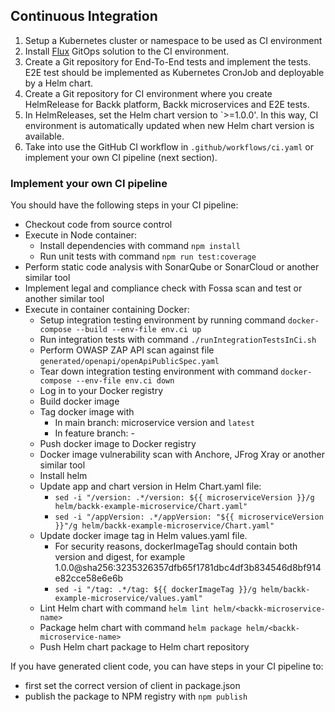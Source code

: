 ## Continuous Integration

1. Setup a Kubernetes cluster or namespace to be used as CI environment
2. Install [Flux](https://fluxcd.io/) GitOps solution to the CI environment.
3. Create a Git repository for End-To-End tests and implement the tests. E2E test should be implemented as Kubernetes CronJob and deployable by a Helm chart.
4. Create a Git repository for CI environment where you create HelmRelease for Backk platform, Backk microservices and E2E tests. 
5. In HelmReleases, set the Helm chart version to `>=1.0.0'. In this way, CI environment is automatically updated when new Helm chart version is available. 
6. Take into use the GitHub CI workflow in `.github/workflows/ci.yaml` or implement your own CI pipeline (next section).

### Implement your own CI pipeline

You should have the following steps in your CI pipeline:
- Checkout code from source control
- Execute in Node container:
  - Install dependencies with command `npm install`
  - Run unit tests with command `npm run test:coverage`
- Perform static code analysis with SonarQube or SonarCloud or another similar tool
- Implement legal and compliance check with Fossa scan and test or another similar tool
- Execute in container containing Docker:
  - Setup integration testing environment by running command `docker-compose --build --env-file env.ci up`
  - Run integration tests with command `./runIntegrationTestsInCi.sh`
  - Perform OWASP ZAP API scan against file `generated/openapi/openApiPublicSpec.yaml`
  - Tear down integration testing environment with command `docker-compose --env-file env.ci down`
  - Log in to your Docker registry
  - Build docker image
  - Tag docker image with 
    - In main branch: microservice version and `latest`
    - In feature branch: <Build number>-<Git commit hash>
  - Push docker image to Docker registry
  - Docker image vulnerability scan with Anchore, JFrog Xray or another similar tool
  - Install helm
  - Update app and chart version in Helm Chart.yaml file:
    - `sed -i "/version: .*/version: ${{ microserviceVersion }}/g helm/backk-example-microservice/Chart.yaml"`
    - `sed -i "/appVersion: .*/appVersion: "${{ microserviceVersion }}"/g helm/backk-example-microservice/Chart.yaml"`
  - Update docker image tag in Helm values.yaml file.
    - For security reasons, dockerImageTag should contain both version and digest, for example 1.0.0@sha256:3235326357dfb65f1781dbc4df3b834546d8bf914e82cce58e6e6b
    - `sed -i "/tag: .*/tag: ${{ dockerImageTag }}/g helm/backk-example-microservice/values.yaml"`
  - Lint Helm chart with command `helm lint helm/<backk-microservice-name>`
  - Package helm chart with command `helm package helm/<backk-microservice-name>`
  - Push Helm chart package to Helm chart repository

If you have generated client code, you can have steps in your CI pipeline to:
- first set the correct version of client in package.json
- publish the package to NPM registry with `npm publish`

